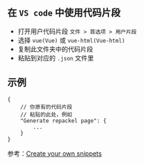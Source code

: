 ## 在 `VS code` 中使用代码片段

- 打开用户代码片段 `文件 > 首选项 > 用户片段`
- 选择 `vue(Vue)` 或 `vue-html(Vue-html)`
- 复制此文件夹中的代码片段
- 粘贴到对应的 `.json` 文件里

## 示例

```
{
    // 你原有的代码片段
    // 粘贴的此处，例如
    "Generate repackel page": {
        ...
    }
}

```

参考：[Create your own snippets](https://code.visualstudio.com/docs/editor/userdefinedsnippets#_create-your-own-snippets)
